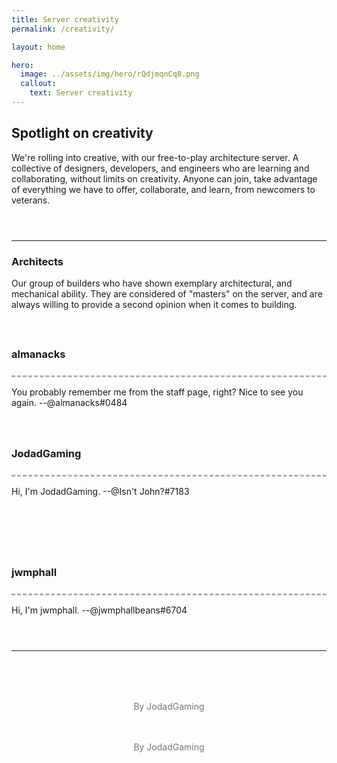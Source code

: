 ```yaml
---
title: Server creativity
permalink: /creativity/

layout: home

hero:
  image: ../assets/img/hero/rQdjmqnCq8.png
  callout:
    text: Server creativity
---
```


## Spotlight on creativity
We're rolling into creative, with our free-to-play architecture server. A collective of designers, developers, and engineers who are learning and collaborating, without limits on creativity. Anyone can join, take advantage of everything we have to offer, collaborate, and learn, from newcomers to veterans.

<hr style="margin-top: 3.5rem;">

### Architects
Our group of builders who have shown exemplary architectural, and mechanical ability. They are considered of "masters" on the server, and are always willing to provide a second opinion when it comes to building.

<div class="usa-grid-full">
        <div class="usa-width-one-half">
          <div class="usa-grid" style="padding-top: 1.5rem !important; padding: 0;">
            <div class="usa-width-one-sixth" style="max-width: 13rem;">
              <img class="footer-main-img" src="https://crafatar.com/renders/head/6ea8bbd124964389a12fa3e1fc74372c?scale=10&overlay" alt="">
            </div>
            <div class="usa-width-five-sixths footer-content">
              <h3>almanacks</h3>
              <hr style="margin-top: 1.5rem; border-top: 3px dashed #aeb0b5; background: #fff; color: #fff">
              <p style="margin-bottom: 1rem; max-width: 65rem;">You probably remember me from the staff page, right? Nice to see you again. --@almanacks#0484</p>
                </div>
          </div>
        </div>
        <div class="usa-width-one-half">
          <div class="usa-grid" style="padding-top: 1.5rem !important; padding: 0;">
            <div class="usa-width-one-sixth" style="max-width: 13rem;">
              <img class="footer-main-img" src="https://crafatar.com/renders/head/3bb91abef98c4970ac822cd8c8f25ff5?scale=10&overlay" alt="">
            </div>
            <div class="usa-width-five-sixths footer-content">
              <h3>JodadGaming</h3>
              <hr style="margin-top: 1.5rem; border-top: 3px dashed #aeb0b5; background: #fff; color: #fff">
              <p style="margin-bottom: 1rem; max-width: 65rem;">Hi, I'm JodadGaming. --@Isn't John?#7183</p>
                </div>
          </div>
        </div>
</div>

<div class="usa-grid-full">
        <div class="usa-width-one-half">
          <div class="usa-grid" style="padding-top: 4.5rem !important; padding: 0;">
            <div class="usa-width-one-sixth" style="max-width: 13rem;">
              <img class="footer-main-img" src="https://crafatar.com/renders/head/ab3646ace2df418eafc45d95c6493218?scale=10&overlay" alt="">
            </div>
            <div class="usa-width-five-sixths footer-content">
              <h3>jwmphall</h3>
              <hr style="margin-top: 1.5rem; border-top: 3px dashed #aeb0b5; background: #fff; color: #fff">
              <p style="margin-bottom: 1rem; max-width: 65rem;">Hi, I'm jwmphall. --@jwmphallbeans#6704</p>
                </div>
          </div>
        </div>
</div>

<hr style="margin-top: 3.5rem; margin-bottom: 3.5rem;">

<div class="usa-grid-full">
      <img src="https://novelmc.net/assets/img/hero/rQdjmqnCq8.png" alt="">
      <p style="text-align: center; margin-top: 1.5rem; margin-bottom: 1.5rem; color: #757575;">By JodadGaming</p>
</div>

<div class="usa-grid-full">
      <img src="https://novelmc.net/assets/img/hero/h9qmclx8Hg.png" alt="">
      <p style="text-align: center; margin-top: 1.5rem; color: #757575;">By JodadGaming</p>
</div>
